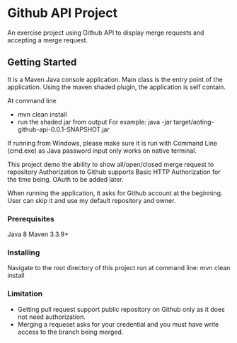 # Github API Project

An exercise project using Github API to display merge requests and accepting a merge request.

## Getting Started

It is a Maven Java console application. Main class is the entry point of the application.
Using the maven shaded plugin, the application is self contain.

At command line
 - mvn clean install
 - run the shaded jar from output
    For example: java -jar target/aoting-github-api-0.0.1-SNAPSHOT.jar
    
If running from Windows, please make sure it is run with Command Line (cmd.exe) as Java password input only works on native terminal.

This project demo the ability to show all/open/closed merge request to repository
Authorization to Github supports Basic HTTP Authorization for the time being. OAuth to be added later.

When running the application, it asks for Github account at the beginning. User can skip it and use my default repository and owner.

### Prerequisites

Java 8
Maven 3.3.9+

### Installing
Navigate to the root directory of this project
run at command line: mvn clean install

### Limitation
- Getting pull request support public repository on Github only as it does not need authorization.
- Merging a requeset asks for your credential and you must have write access to the branch being merged.